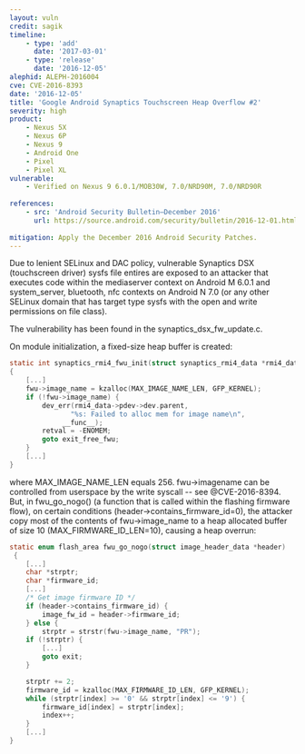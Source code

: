 ```yaml
---
layout: vuln
credit: sagik
timeline:
    - type: 'add'
      date: '2017-03-01'
    - type: 'release'
      date: '2016-12-05' 
alephid: ALEPH-2016004
cve: CVE-2016-8393
date: '2016-12-05'
title: 'Google Android Synaptics Touchscreen Heap Overflow #2'
severity: high
product:
    - Nexus 5X
    - Nexus 6P
    - Nexus 9
    - Android One
    - Pixel
    - Pixel XL    
vulnerable:
    - Verified on Nexus 9 6.0.1/MOB30W, 7.0/NRD90M, 7.0/NRD90R
    
references:
    - src: 'Android Security Bulletin—December 2016'
      url: https://source.android.com/security/bulletin/2016-12-01.html
      
mitigation: Apply the December 2016 Android Security Patches.
---
```

Due to lenient SELinux and DAC policy, vulnerable Synaptics DSX (touchscreen
driver) sysfs file entires are exposed to an attacker that executes code within
the mediaserver context on Android M 6.0.1 and system_server, bluetooth, nfc
contexts on Android N 7.0 (or any other SELinux domain that has target type
sysfs with the open and write permissions on file class).

The vulnerability has been found in the synaptics_dsx_fw_update.c.

On module initialization, a fixed-size heap buffer is created:
```c
static int synaptics_rmi4_fwu_init(struct synaptics_rmi4_data *rmi4_data)
{
    [...]
    fwu->image_name = kzalloc(MAX_IMAGE_NAME_LEN, GFP_KERNEL);
    if (!fwu->image_name) {
        dev_err(rmi4_data->pdev->dev.parent,
               "%s: Failed to alloc mem for image name\n",
             __func__);
        retval = -ENOMEM;
        goto exit_free_fwu;
    }
    [...]
}
```
where MAX_IMAGE_NAME_LEN equals 256. fwu->imagename can be controlled from userspace by the write syscall -- see @CVE-2016-8394.
But, in fwu_go_nogo() (a function that is called within the flashing firmware flow), on certain conditions (header->contains_firmware_id=0), the attacker copy most of the contents of
fwu->image_name to a heap allocated buffer of size 10 (MAX_FIRMWARE_ID_LEN=10), causing
a heap overrun:

```c
static enum flash_area fwu_go_nogo(struct image_header_data *header)
 {
    [...]
    char *strptr;
    char *firmware_id;
    [...]
    /* Get image firmware ID */
    if (header->contains_firmware_id) {
        image_fw_id = header->firmware_id;
    } else {
        strptr = strstr(fwu->image_name, "PR");
    if (!strptr) {
        [...]
        goto exit;
    }

    strptr += 2;
    firmware_id = kzalloc(MAX_FIRMWARE_ID_LEN, GFP_KERNEL);
    while (strptr[index] >= '0' && strptr[index] <= '9') {
        firmware_id[index] = strptr[index];
        index++;
    }
    [...]
}
```
